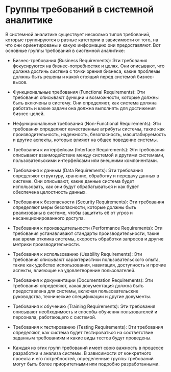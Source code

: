 # Группы требований в системной аналитике

В системной аналитике существует несколько типов требований, которые группируются в разные категории в зависимости от того, на что они ориентированы и какую информацию они предоставляют. Вот основные группы требований в системной аналитике:

- Бизнес-требования (Business Requirements): Эти требования фокусируются на бизнес-потребностях и целях. Они описывают, что должна достичь система с точки зрения бизнеса, какие проблемы должны быть решены и какой стоящий перед системой бизнес-вызов.

- Функциональные требования (Functional Requirements): Эти требования описывают функции и возможности, которые должны быть включены в систему. Они определяют, как система должна работать и какие задачи она должна выполнять для достижения бизнес-целей.

- Нефункциональные требования (Non-Functional Requirements): Эти требования определяют качественные атрибуты системы, такие как производительность, надежность, безопасность, масштабируемость и другие аспекты, которые влияют на общее поведение системы.

- Требования к интерфейсам (Interface Requirements): Эти требования описывают взаимодействие между системой и другими системами, пользовательскими интерфейсами или внешними компонентами.

- Требования к данным (Data Requirements): Эти требования определяют структуру, хранение, обработку и передачу данных в системе. Они описывают, какие данные система будет использовать, как они будут обрабатываться и как будет обеспечена целостность данных.

- Требования к безопасности (Security Requirements): Эти требования определяют меры безопасности, которые должны быть реализованы в системе, чтобы защитить её от угроз и несанкционированного доступа.

- Требования к производительности (Performance Requirements): Эти требования устанавливают стандарты производительности, такие как время отклика системы, скорость обработки запросов и другие метрики производительности.

- Требования к использованию (Usability Requirements): Эти требования описывают характеристики пользовательского опыта, такие как удобство использования, навигация, доступность и прочие аспекты, влияющие на удовлетворение пользователей.

- Требования к документации (Documentation Requirements): Эти требования определяют, какая документация должна быть предоставлена для системы, включая пользовательские руководства, технические спецификации и другие документы.

- Требования к обучению (Training Requirements): Эти требования описывают необходимость и способы обучения пользователей и персонала, работающего с системой.

- Требования к тестированию (Testing Requirements): Эти требования определяют, как система будет тестироваться на соответствие заданным требованиям и какие виды тестов будут проведены.

- Каждая из этих групп требований имеет свою важность в процессе разработки и анализа системы. В зависимости от конкретного проекта и его потребностей, определенные группы требований могут быть более приоритетными или подробно разработанными.
